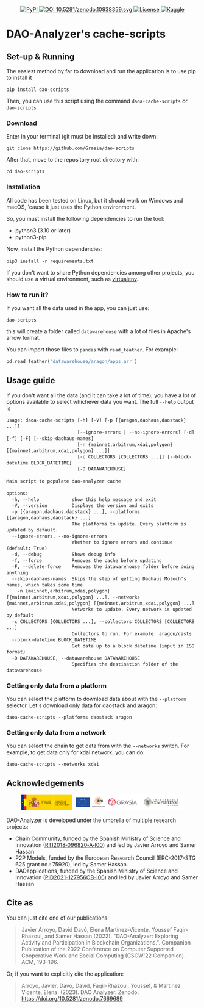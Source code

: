 <p align="center">
    <a href="https://pypi.org/project/dao-scripts/">
        <img src="https://img.shields.io/pypi/v/dao-scripts" alt="PyPI">
    </a>
    <a href="https://doi.org/10.5281/zenodo.10938359">
        <img src="https://zenodo.org/badge/DOI/10.5281/zenodo.10938359.svg" alt="DOI 10.5281/zenodo.10938359.svg">
    </a>
    <a href="./LICENSE">
      <img src="https://img.shields.io/github/license/grasia/dao-scripts" alt="License">
    </a>
    <a href="https://www.kaggle.com/datasets/daviddavo/dao-analyzer">
      <img src="https://img.shields.io/badge/Kaggle-20BEFF?logo=Kaggle&logoColor=white" alt="Kaggle">
    </a>
</p>

# DAO-Analyzer's cache-scripts

## Set-up & Running

The easiest method by far to download and run the application is to use pip to install it

```
pip install dao-scripts
```

Then, you can use this script using the command `daoa-cache-scripts` or `dao-scripts`

### Download
Enter in your terminal (git must be installed) and write down:

```
git clone https://github.com/Grasia/dao-scripts
```

After that, move to the repository root directory with:

```
cd dao-scripts
```

### Installation
All code has been tested on Linux, but it should work on Windows and macOS, 'cause it just uses the Python environment.

So, you must install the following dependencies to run the tool:

* python3 (3.10 or later)
* python3-pip

Now, install the Python dependencies:

`pip3 install -r requirements.txt`

If you don't want to share Python dependencies among other projects, you should use a virtual environment, such as [virtualenv](https://docs.python-guide.org/dev/virtualenvs/).

### How to run it?
If you want all the data used in the app, you can just use:

```
dao-scripts
```

this will create a folder called `datawarehouse` with a lot of files in Apache's arrow format.

You can import those files to `pandas` with `read_feather`. For example:

```python
pd.read_feather('datawarehouse/aragon/apps.arr')
```

## Usage guide
If you don't want all the data (and it can take a lot of time), you have a lot of options available to select whichever data you want. The full `--help` output is

```
usage: daoa-cache-scripts [-h] [-V] [-p [{aragon,daohaus,daostack} ...]]
                          [--ignore-errors | --no-ignore-errors] [-d] [-f] [-F] [--skip-daohaus-names]
                          [-n {mainnet,arbitrum,xdai,polygon} [{mainnet,arbitrum,xdai,polygon} ...]]
                          [-c COLLECTORS [COLLECTORS ...]] [--block-datetime BLOCK_DATETIME]
                          [-D DATAWAREHOUSE]

Main script to populate dao-analyzer cache

options:
  -h, --help            show this help message and exit
  -V, --version         Displays the version and exits
  -p [{aragon,daohaus,daostack} ...], --platforms [{aragon,daohaus,daostack} ...]
                        The platforms to update. Every platform is updated by default.
  --ignore-errors, --no-ignore-errors
                        Whether to ignore errors and continue (default: True)
  -d, --debug           Shows debug info
  -f, --force           Removes the cache before updating
  -F, --delete-force    Removes the datawarehouse folder before doing anything
  --skip-daohaus-names  Skips the step of getting Daohaus Moloch's names, which takes some time
    -n {mainnet,arbitrum,xdai,polygon} [{mainnet,arbitrum,xdai,polygon} ...], --networks {mainnet,arbitrum,xdai,polygon} [{mainnet,arbitrum,xdai,polygon} ...]
                        Networks to update. Every network is updated by default
  -c COLLECTORS [COLLECTORS ...], --collectors COLLECTORS [COLLECTORS ...]
                        Collectors to run. For example: aragon/casts
  --block-datetime BLOCK_DATETIME
                        Get data up to a block datetime (input in ISO format)
  -D DATAWAREHOUSE, --datawarehouse DATAWAREHOUSE
                        Specifies the destination folder of the datawarehouse
```

### Getting only data from a platform
You can select the platform to download data about with the `--platform` selector. Let's download only data for daostack and aragon:

```
daoa-cache-scripts --platforms daostack aragon
```

### Getting only data from a network
You can select the chain to get data from with the `--networks` switch. For example, to get data only for xdai network, you can do:

```
daoa-cache-scripts --networks xdai
```

## Acknowledgements

<div align="center">
<img src="https://github.com/Grasia/dao-analyzer/blob/master/dao_analyzer/web/assets/logo-ministerio.png?raw=true"
     alt="Logo Ministerio de Ciencia e Innovación. Gobierno de España"
     style="max-height: 3em"
><img src="https://github.com/Grasia/dao-analyzer/blob/master/dao_analyzer/web/assets/logo-erc.png?raw=true"
     alt="Logotipo European Research Council"
     style="max-height: 3em"
><img src="https://github.com/Grasia/dao-analyzer/blob/master/dao_analyzer/web/assets/logo-grasia.png?raw=true"
     alt="Logo GRASIA UCM"
     style="max-height: 3em"
><img src="https://github.com/Grasia/dao-analyzer/blob/master/dao_analyzer/web/assets/logo-ucm.png?raw=true"
     alt="Logo Universidad Complutense de Madrid"
     style="max-height: 3em"
>
</div>

DAO-Analyzer is developed under the umbrella of multiple research projects: 
- Chain Community, funded by the Spanish Ministry of Science and Innovation ([RTI2018‐096820‐A‐I00](https://produccioncientifica.ucm.es/proyectos/48103/detalle)) and led by Javier Arroyo and Samer Hassan
- P2P Models, funded by the European Research Council (ERC-2017-STG 625 grant no.: 75920), led by Samer Hassan.
- DAOapplications, funded by the Spanish Ministry of Science and Innovation ([PID2021-127956OB-I00](https://produccioncientifica.ucm.es/proyectos/551171/detalle)) and led by Javier Arroyo and Samer Hassan

## Cite as

You can just cite one of our publications:

> Javier Arroyo, David Davó, Elena Martínez-Vicente, Youssef Faqir-Rhazoui, and Samer Hassan (2022). "DAO-Analyzer: Exploring Activity and Participation in Blockchain Organizations.". Companion Publication of the 2022 Conference on Computer Supported Cooperative Work and Social Computing (CSCW'22 Companion). ACM, 193–196.

Or, if you want to explicitly cite the application:

> Arroyo, Javier, Davó, David, Faqir-Rhazoui, Youssef, & Martínez Vicente, Elena. (2023). DAO Analyzer. Zenodo. https://doi.org/10.5281/zenodo.7669689

